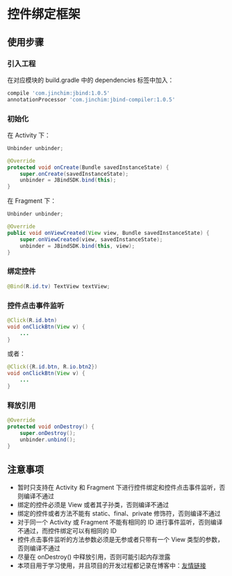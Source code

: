 # 控件绑定框架

## 使用步骤

### 引入工程

在对应模块的 build.gradle 中的 dependencies 标签中加入：

``` gradle
compile 'com.jinchim:jbind:1.0.5'
annotationProcessor 'com.jinchim:jbind-compiler:1.0.5'
```

### 初始化

在 Activity 下：

``` java
Unbinder unbinder;

@Override
protected void onCreate(Bundle savedInstanceState) {
    super.onCreate(savedInstanceState);
    unbinder = JBindSDK.bind(this);
}
```

在 Fragment 下：

``` java
Unbinder unbinder;

@Override
public void onViewCreated(View view, Bundle savedInstanceState) {
    super.onViewCreated(view, savedInstanceState);
    unbinder = JBindSDK.bind(this, view);
}
```

### 绑定控件

``` java
@Bind(R.id.tv) TextView textView;
```

### 控件点击事件监听

``` java
@Click(R.id.btn)
void onClickBtn(View v) {
    ...
}
```

或者：

``` java
@Click({R.id.btn, R.io.btn2})
void onClickBtn(View v) {
    ...
}
```

### 释放引用

``` java
@Override
protected void onDestroy() {
    super.onDestroy();
    unbinder.unbind();
}
```

## 注意事项

* 暂时只支持在 Activity 和 Fragment 下进行控件绑定和控件点击事件监听，否则编译不通过
* 绑定的控件必须是 View 或者其子孙类，否则编译不通过
* 绑定的控件或者方法不能有 static、final、private 修饰符，否则编译不通过
* 对于同一个 Activity 或 Fragment 不能有相同的 ID 进行事件监听，否则编译不通过，而控件绑定可以有相同的 ID
* 控件点击事件监听的方法参数必须是无参或者只带有一个 View 类型的参数，否则编译不通过
* 尽量在 onDestroy() 中释放引用，否则可能引起内存泄露
* 本项目用于学习使用，并且项目的开发过程都记录在博客中：[友情链接](http://jinchim.com/2017/08/23/JBind/)
